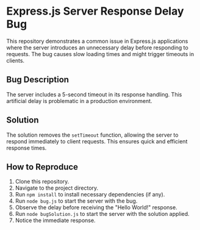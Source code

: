 # Express.js Server Response Delay Bug
This repository demonstrates a common issue in Express.js applications where the server introduces an unnecessary delay before responding to requests.  The bug causes slow loading times and might trigger timeouts in clients.

## Bug Description
The server includes a 5-second timeout in its response handling. This artificial delay is problematic in a production environment.

## Solution
The solution removes the `setTimeout` function, allowing the server to respond immediately to client requests. This ensures quick and efficient response times.

## How to Reproduce
1. Clone this repository.
2. Navigate to the project directory.
3. Run `npm install` to install necessary dependencies (if any).
4. Run `node bug.js` to start the server with the bug.
5. Observe the delay before receiving the "Hello World!" response.
6. Run `node bugSolution.js` to start the server with the solution applied.
7. Notice the immediate response.
